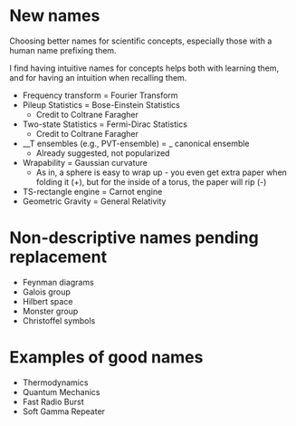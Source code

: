 # New names
Choosing better names for scientific concepts, especially those with a human name prefixing them.

I find having intuitive names for concepts helps both with learning them, and for having an intuition when recalling them.

- Frequency transform = Fourier Transform
- Pileup Statistics = Bose-Einstein Statistics
    - Credit to Coltrane Faragher
- Two-state Statistics = Fermi-Dirac Statistics
    - Credit to Coltrane Faragher
- \_\_T ensembles (e.g., PVT-ensemble) = \_ canonical ensemble
    - Already suggested, not popularized
- Wrapability = Gaussian curvature
    - As in, a sphere is easy to wrap up - you even get extra paper when folding it (+), but for the inside of a torus, the paper will rip (-)
- TS-rectangle engine = Carnot engine
- Geometric Gravity = General Relativity

# Non-descriptive names pending replacement

- Feynman diagrams
- Galois group
- Hilbert space
- Monster group
- Christoffel symbols

# Examples of good names

- Thermodynamics
- Quantum Mechanics
- Fast Radio Burst
- Soft Gamma Repeater
